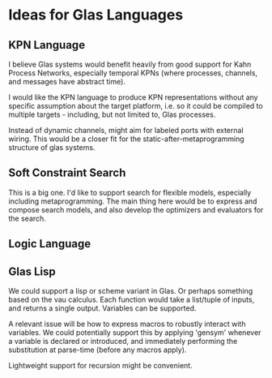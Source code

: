 # Ideas for Glas Languages

## KPN Language

I believe Glas systems would benefit heavily from good support for Kahn Process Networks, especially temporal KPNs (where processes, channels, and messages have abstract time). 

I would like the KPN language to produce KPN representations without any specific assumption about the target platform, i.e. so it could be compiled to multiple targets - including, but not limited to, Glas processes.

Instead of dynamic channels, might aim for labeled ports with external wiring. This would be a closer fit for the static-after-metaprogramming structure of glas systems.

## Soft Constraint Search

This is a big one. I'd like to support search for flexible models, especially including metaprogramming. The main thing here would be to express and compose search models, and also develop the optimizers and evaluators for the search.

## Logic Language


## Glas Lisp 

We could support a lisp or scheme variant in Glas. Or perhaps something based on the vau calculus. Each function would take a list/tuple of inputs, and returns a single output. Variables can be supported. 

A relevant issue will be how to express macros to robustly interact with variables. We could potentially support this by applying 'gensym' whenever a variable is declared or introduced, and immediately performing the substitution at parse-time (before any macros apply).

Lightweight support for recursion might be convenient.



